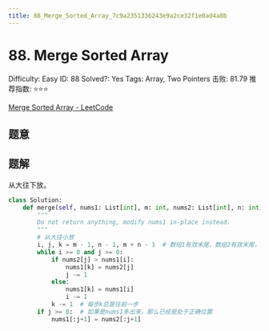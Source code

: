 ```yaml
---
title: 88_Merge_Sorted_Array_7c9a2351336243e9a2ce32f1e0ad4a8b
---
```


# 88. Merge Sorted Array

Difficulty: Easy
ID: 88
Solved?: Yes
Tags: Array, Two Pointers
击败: 81.79
推荐指数: ⭐⭐⭐

[Merge Sorted Array - LeetCode](https://leetcode.com/problems/merge-sorted-array/)

## 题意

## 题解

从大往下放。

```python
class Solution:
    def merge(self, nums1: List[int], m: int, nums2: List[int], n: int) -> None:
        """
        Do not return anything, modify nums1 in-place instead.
        """
        # 从大往小放
        i, j, k = m - 1, n - 1, m + n - 1  # 数组1有效末尾，数组2有效末尾，数组1真实末尾
        while i >= 0 and j >= 0:
            if nums2[j] > nums1[i]:
                nums1[k] = nums2[j]
                j -= 1
            else:
                nums1[k] = nums1[i]
                i -= 1
            k -= 1  # 每步k总是往前一步
        if j >= 0:  # 如果是nums1多出来，那么已经是处于正确位置
            nums1[:j+1] = nums2[:j+1]
```